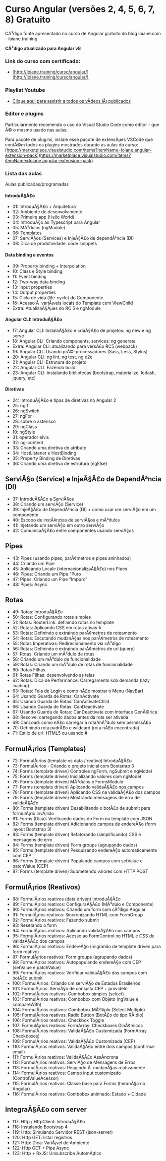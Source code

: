 Curso Angular (versões 2, 4, 5, 6, 7, 8) Gratuito
=================

CÃ³digo fonte apresentado no curso de Angular gratuito do blog loiane.com - loiane.training

**CÃ³digo atualizado para Angular v8**

### Link do curso com certificado:
* [http://loiane.training/curso/angular/](http://loiane.training/curso/angular/)

### Playlist Youtube
* [Clique aqui para assistir a todos os vÃ­deos jÃ¡ publicados](https://www.youtube.com/playlist?list=PLGxZ4Rq3BOBoSRcKWEdQACbUCNWLczg2G)

### Editor e plugins

Particularmente recomendo o uso do Visual Studio Code como editor - que Ã© o mesmo usado nas aulas.

Para pacote de plugins, instale esse pacote de extensÃµes VSCode que contÃ©m todos os plugins mostrados durante as aulas do curso: [https://marketplace.visualstudio.com/items?itemName=loiane.angular-extension-pack](https://marketplace.visualstudio.com/items?itemName=loiane.angular-extension-pack).

### Lista das aulas

Aulas publicadas/programadas

#### IntroduÃ§Ã£o
* 01: IntroduÃ§Ã£o + Arquitetura
* 02: Ambiente de desenvolvimento
* 03: Primeira app (Hello World)
* 04: IntroduÃ§o ao Typescript para Angular
* 05: MÃ³dulos (ngModule)
* 06: Templates
* 07: ServiÃ§os (Services) e InjeÃ§Ã£o de dependÃªncia (DI)
* 08: Dica de produtividade: code snippets

#### Data binding e eventos
* 09: Property binding + Interpolation
* 10: Class e Style binding
* 11: Event binding
* 12: Two-way data binding
* 13: Input properties
* 14: Output properties
* 15: Ciclo de vida (life-cycle) do Componente
* 16: Acesso Ã  variÃ¡veis locais do Template com ViewChild
* Extra: AtualizaÃ§Ãµes do RC 5 e ngModule

#### Angular CLI: IntroduÃ§Ã£o
* 17: Angular CLI: InstalaÃ§Ã£o e criaÃ§Ã£o de projetos: ng new e ng serve
* 18: Angular CLI: Criando components, services: ng generate
* Extra: Angular CLI: atualizando para versÃ£o RC5 (webpack)
* 19: Angular CLI: Usando prÃ©-processadores (Sass, Less, Stylus)
* 20: Angular CLI: ng lint, ng test, ng e2e
* 21: Angular CLI: Estrutura do projeto
* 22: Angular CLI: Fazendo build
* 23: Angular CLI: instalando bibliotecas (bootstrap, materialize, lodash, jquery, etc)

#### Diretivas
* 24: IntroduÃ§Ã£o e tipos de diretivas no Angular 2
* 25: ngIf
* 26: ngSwitch
* 27: ngFor
* 28: sobre o asterisco
* 29: ngClass
* 10: ngStyle
* 31: operador elvis
* 32: ng-content
* 33: Criando uma diretiva de atributo
* 34: HostListener e HostBinding
* 35: Property Binding de Diretivas
* 36: Criando uma diretiva de estrutura (ngElse)

## ServiÃ§o (Service) e InjeÃ§Ã£o de DependÃªncia (DI)
* 37: IntroduÃ§Ã£o a ServiÃ§os
* 38: Criando um serviÃ§o (Service)
* 39: InjeÃ§Ã£o de DependÃªncia (DI) + como usar um serviÃ§o em um componente
* 40: Escopo de instÃ¢ncias de serviÃ§os e mÃ³dulos
* 41: Injetando um serviÃ§o em outro serviÃ§o
* 42: ComunicaÃ§Ã£o entre componentes usando serviÃ§os

## Pipes
* 43: Pipes (usando pipes, parÃ¢metros e pipes aninhados)
* 44: Criando um Pipe
* 45: Aplicando Locale (internacionalizaÃ§Ã£o) nos Pipes
* 46: Pipes: Criando um Pipe "Puro
* 47: Pipes: Criando um Pipe "Impuro"
* 48: Pipes: Async

## Rotas
* 49: Rotas: IntroduÃ§Ã£o
* 50: Rotas: Configurando rotas simples
* 51: Rotas: RouterLink: definindo rotas no template
* 52: Rotas: Aplicando CSS em rotas ativas-k
* 53: Rotas: Definindo e extraindo parÃ¢metros de roteamento
* 54: Rotas: Escutando mudanÃ§as nos parÃ¢metros de roteamento
* 55: Rotas Imperativas: Redirecionamento via cÃ³digo
* 56: Rotas: Definindo e extraindo parÃ¢metros de url (query)
* 57: Rotas: Criando um mÃ³dulo de rotas
* 58: Criando um mÃ³dulo de funcionalidade
* 59: Rotas: Criando um mÃ³dulo de rotas de funcionalidade
* 60: Rotas Filhas
* 61: Rotas Filhas: desenvolvendo as telas
* 62: Rotas: Dica de Performance: Carregamento sob demanda (lazy loading)
* 63: Rotas: Tela de Login e como nÃ£o mostrar o Menu (NavBar)
* 64: Usando Guarda de Rotas: CanActivate
* 65: Usando Guarda de Rotas: CanActivateChild
* 66: Usando Guarda de Rotas: CanDeactivate
* 67: Usando Guarda de Rotas: CanDeactivate com Interface GenÃ©rica
* 68: Resolve: carregando dados antes da rota ser ativada
* 69: CanLoad: como nÃ£o carregar a rota/mÃ³dulo sem permissÃ£o
* 70: Definindo rota padrÃ£o e wildcard (rota nÃ£o encontrada)
* 71: Estilo de url: HTML5 ou usando #

## FormulÃ¡rios (Templates)
* 72: FormulÃ¡rios (template vs data / reativo) IntroduÃ§Ã£o
* 73: FormulÃ¡rios - Criando o projeto inicial com Bootstrap 3
* 74: Forms (template driven) Controles ngForm, ngSubmit e ngModel
* 75: Forms (template driven) Inicializando valores com ngModel
* 76: Forms (template driven) MÃ³dulos e FormsModule
* 77: Forms (template driven) Aplicando validaÃ§Ã£o nos campos
* 78: Forms (template driven) Aplicando CSS na validaÃ§Ã£o dos campos
* 79: Forms (template driven) Mostrando mensagens de erro de validaÃ§Ã£o
* 80: Forms (template driven) Desabilitando o botÃ£o de submit para formulÃ¡rio invÃ¡lido
* 81: Forms (Dica): Verificando dados do Form no template com JSON
* 82: Forms (template driven) Adicionando campos de endereÃ§o (form layout Bootstrap 3)
* 83: Forms (template driven) Refatorando (simplificando) CSS e mensagens de erro
* 84: Forms (template driven) Form groups (agrupando dados)
* 85: Forms (template driven) Pesquisando endereÃ§o automaticamente com CEP
* 86: Forms (template driven) Populando campos com setValue e patchValue (CEP)
* 87: Forms (template driven) Submetendo valores com HTTP POST

## FormulÃ¡rios (Reativos)
* 88: FormulÃ¡rios reativos (data driven) IntroduÃ§Ã£o
* 89: FormulÃ¡rios reativos: ConfiguraÃ§Ã£o (MÃ³dulo e Componente)
* 90: FormulÃ¡rios reativos: Criando um form com cÃ³digo Angular
* 91: FormulÃ¡rios reativos: Sincronizando HTML com FormGroup
* 92: FormulÃ¡rios reativos: Fazendo submit
* 93: Resetando o form
* 94: FormulÃ¡rios reativos: Aplicando validaÃ§Ã£o nos campos
* 95: FormulÃ¡rios reativos: Acesso ao FormControl no HTML e CSS de validaÃ§Ã£o dos campos
* 96: FormulÃ¡rios reativos: EndereÃ§o (migrando de template driven para form reativo)
* 97: FormulÃ¡rios reativos: Form groups (agrupando dados)
* 98: FormulÃ¡rios reativos: Autopopulando endereÃ§o com CEP (setValue e patchValue)
* 99: FormulÃ¡rios reativos: Verificar validaÃ§Ã£o dos campos com botÃ£o submit
* 100: FormulÃ¡rios: Criando um serviÃ§o de Estados Brasileiros
* 101: FormulÃ¡rios: ServiÃ§o de consulta CEP + provideIn
* 102: FormulÃ¡rios reativos: Combobox simples (select)
* 103: FormulÃ¡rios reativos: Combobox com Objeto (ngValue e compareWith)
* 104: FormulÃ¡rios reativos: Combobox MÃºltiplo (Select Multiple)
* 105: FormulÃ¡rios reativos: Radio Button (BotÃ£o do tipo RÃ¡dio)
* 106: FormulÃ¡rios reativos: Checkbox Toggle
* 107: FormulÃ¡rios reativos: FormArray: Checkboxes DinÃ¢micos
* 108: FormulÃ¡rios reativos: ValidaÃ§Ã£o Customizada (FormArray Checkboxes)
* 109: FormulÃ¡rios reativos: ValidaÃ§Ã£o Customizada (CEP)
* 110: FormulÃ¡rios reativos: ValidaÃ§Ã£o entre dois campos (confirmar email)
* 111: FormulÃ¡rios reativos: ValidaÃ§Ã£o AssÃ­ncrona
* 112: FormulÃ¡rios reativos: ServiÃ§o de Mensagens de Erros
* 113: FormulÃ¡rios reativos: Reagindo Ã  mudanÃ§as reativamente
* 114: FormulÃ¡rios reativos: Campo input customizado (ControlValueAcessor)
* 115: FormulÃ¡rios reativos: Classe base para Forms (heranÃ§a no Angular)
* 116: FormulÃ¡rios reativos: Combobox aninhado: Estado + Cidade

## IntegraÃ§Ã£o com server
* 117: Http / HttpClient: IntroduÃ§Ã£o
* 118: Instalando Bootstrap 4
* 119: Http: Simulando Servidor REST (json-server)
* 120: Http GET: listar registros
* 121: Http: Dica: VariÃ¡vel de Ambiente
* 122: Http GET + Pipe Async
* 123: Http + RxJS: Unsubscribe AutomÃ¡tico
